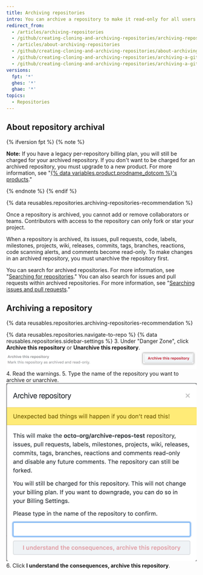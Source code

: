 ```yaml
---
title: Archiving repositories
intro: You can archive a repository to make it read-only for all users and indicate that it's no longer actively maintained. You can also unarchive repositories that have been archived.
redirect_from:
  - /articles/archiving-repositories
  - /github/creating-cloning-and-archiving-repositories/archiving-repositories
  - /articles/about-archiving-repositories
  - /github/creating-cloning-and-archiving-repositories/about-archiving-repositories
  - /github/creating-cloning-and-archiving-repositories/archiving-a-github-repository/about-archiving-repositories
  - /github/creating-cloning-and-archiving-repositories/archiving-a-github-repository/archiving-repositories
versions:
  fpt: '*'
  ghes: '*'
  ghae: '*'
topics:
  - Repositories
---
```


## About repository archival

{% ifversion fpt %}
{% note %}

**Note:** If you have a legacy per-repository billing plan, you will still be charged for your archived repository. If you don't want to be charged for an archived repository, you must upgrade to a new product. For more information, see "[{% data variables.product.prodname_dotcom %}'s products](/articles/github-s-products)."

{% endnote %}
{% endif %}

{% data reusables.repositories.archiving-repositories-recommendation %}

Once a repository is archived, you cannot add or remove collaborators or teams. Contributors with access to the repository can only fork or star your project.

When a repository is archived, its issues, pull requests, code, labels, milestones, projects, wiki, releases, commits, tags, branches, reactions, code scanning alerts, and comments become read-only. To make changes in an archived repository, you must unarchive the repository first.

You can search for archived repositories. For more information, see "[Searching for repositories](/search-github/searching-on-github/searching-for-repositories/#search-based-on-whether-a-repository-is-archived)." You can also search for issues and pull requests within archived repositories. For more information, see "[Searching issues and pull requests](/articles/searching-issues-and-pull-requests/#search-based-on-whether-a-repository-is-archived)."  

## Archiving a repository

{% data reusables.repositories.archiving-repositories-recommendation %}

{% data reusables.repositories.navigate-to-repo %}
{% data reusables.repositories.sidebar-settings %}
3. Under "Danger Zone", click **Archive this repository** or **Unarchive this repository**.
   ![Archive this repository button](/assets/images/help/repository/archive-repository.png)
4. Read the warnings.
5. Type the name of the repository you want to archive or unarchive.
  ![Archive repository warnings](/assets/images/help/repository/archive-repository-warnings.png)
6. Click **I understand the consequences, archive this repository**.